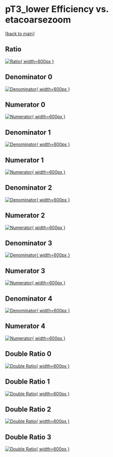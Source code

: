 # pT3_lower Efficiency vs. etacoarsezoom

[[back to main](./)]



## Ratio

[![Ratio](../mtv/var/pT3_lower_base_211_-1_eff_etacoarsezoom.png){ width=600px }](../mtv/var/pT3_lower_base_211_-1_eff_etacoarsezoom.pdf)

## Denominator 0

[![Denominator](../mtv/den/pT3_lower_base_211_-1_eff_etacoarsezoom_den0.png){ width=600px }](../mtv/den/pT3_lower_base_211_-1_eff_etacoarsezoom_den0.pdf)

## Numerator 0

[![Numerator](../mtv/num/pT3_lower_base_211_-1_eff_etacoarsezoom_num0.png){ width=600px }](../mtv/num/pT3_lower_base_211_-1_eff_etacoarsezoom_num0.pdf)

## Denominator 1

[![Denominator](../mtv/den/pT3_lower_base_211_-1_eff_etacoarsezoom_den1.png){ width=600px }](../mtv/den/pT3_lower_base_211_-1_eff_etacoarsezoom_den1.pdf)

## Numerator 1

[![Numerator](../mtv/num/pT3_lower_base_211_-1_eff_etacoarsezoom_num1.png){ width=600px }](../mtv/num/pT3_lower_base_211_-1_eff_etacoarsezoom_num1.pdf)

## Denominator 2

[![Denominator](../mtv/den/pT3_lower_base_211_-1_eff_etacoarsezoom_den2.png){ width=600px }](../mtv/den/pT3_lower_base_211_-1_eff_etacoarsezoom_den2.pdf)

## Numerator 2

[![Numerator](../mtv/num/pT3_lower_base_211_-1_eff_etacoarsezoom_num2.png){ width=600px }](../mtv/num/pT3_lower_base_211_-1_eff_etacoarsezoom_num2.pdf)

## Denominator 3

[![Denominator](../mtv/den/pT3_lower_base_211_-1_eff_etacoarsezoom_den3.png){ width=600px }](../mtv/den/pT3_lower_base_211_-1_eff_etacoarsezoom_den3.pdf)

## Numerator 3

[![Numerator](../mtv/num/pT3_lower_base_211_-1_eff_etacoarsezoom_num3.png){ width=600px }](../mtv/num/pT3_lower_base_211_-1_eff_etacoarsezoom_num3.pdf)

## Denominator 4

[![Denominator](../mtv/den/pT3_lower_base_211_-1_eff_etacoarsezoom_den4.png){ width=600px }](../mtv/den/pT3_lower_base_211_-1_eff_etacoarsezoom_den4.pdf)

## Numerator 4

[![Numerator](../mtv/num/pT3_lower_base_211_-1_eff_etacoarsezoom_num4.png){ width=600px }](../mtv/num/pT3_lower_base_211_-1_eff_etacoarsezoom_num4.pdf)

## Double Ratio 0

[![Double Ratio](../mtv/ratio/pT3_lower_base_211_-1_eff_etacoarsezoom_ratio0.png){ width=600px }](../mtv/ratio/pT3_lower_base_211_-1_eff_etacoarsezoom_ratio0.pdf)

## Double Ratio 1

[![Double Ratio](../mtv/ratio/pT3_lower_base_211_-1_eff_etacoarsezoom_ratio1.png){ width=600px }](../mtv/ratio/pT3_lower_base_211_-1_eff_etacoarsezoom_ratio1.pdf)

## Double Ratio 2

[![Double Ratio](../mtv/ratio/pT3_lower_base_211_-1_eff_etacoarsezoom_ratio2.png){ width=600px }](../mtv/ratio/pT3_lower_base_211_-1_eff_etacoarsezoom_ratio2.pdf)

## Double Ratio 3

[![Double Ratio](../mtv/ratio/pT3_lower_base_211_-1_eff_etacoarsezoom_ratio3.png){ width=600px }](../mtv/ratio/pT3_lower_base_211_-1_eff_etacoarsezoom_ratio3.pdf)

